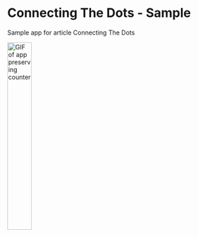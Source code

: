 # Connecting The Dots - Sample
Sample app for article Connecting The Dots

<img width="33%" src="https://github.com/mlykotom/connecting-the-dots-sample/blob/master/graphics/connecting-the-dots.gif?raw=true" alt="GIF of app preserving counter" />
